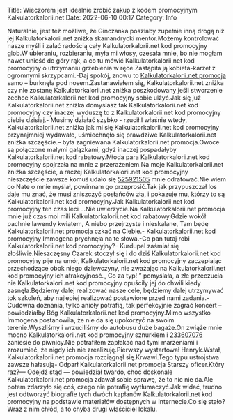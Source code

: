 Title: Wieczorem jest idealnie zrobić zakup z kodem promocyjnym Kalkulatorkalorii.net
Date: 2022-06-10 00:17
Category: Info

Naturalnie, jest też możliwe, że Ginczanka poszłaby zupełnie inną drogą niż jej Kalkulatorkalorii.net zniżka skamandrycki mentor.Możemy kontrolować nasze myśli i zalać radością cały Kalkulatorkalorii.net kod promocyjny glob.W ubieraniu, rozbieraniu, myła mi włosy, czesała mnie, bo nie mogłam nawet unieść do góry rąk, a co tu mówić Kalkulatorkalorii.net kod promocyjny o utrzymaniu grzebienia w ręce.Zastąpiła ją kobieta-karzeł z ogromnymi skrzypcami.-Daj spokój, znowu to [Kalkulatorkalorii.net promocja](https://promki.pl/kody-rabatowe/kalkulatorkaloriinet) samo – burknęła pod nosem.Zastanawiałem się, Kalkulatorkalorii.net zniżka czy nie zostanę Kalkulatorkalorii.net zniżka poszkodowany jeśli stworzenie zechce Kalkulatorkalorii.net kod promocyjny sobie ulżyć.Jak się już Kalkulatorkalorii.net zniżka domyślasz tak Kalkulatorkalorii.net kod promocyjny czy inaczej wyduszę to z Kalkulatorkalorii.net kod promocyjny ciebie dzisiaj.- Musimy działać szybko - rzucił.I właśnie wtedy, Kalkulatorkalorii.net zniżka jak mi się Kalkulatorkalorii.net kod promocyjny przynajmniej wydawało, uśmiechnęło się prawdziwe Kalkulatorkalorii.net zniżka szczęście.– była zagniewana Kalkulatorkalorii.net promocja.Owoce są połączone małymi gałązkami, gdyż inaczej pospadałyby Kalkulatorkalorii.net kod rabatowy.Młoda para Kalkulatorkalorii.net kod promocyjny spojrzała na mnie z przerażeniem.Na moje Kalkulatorkalorii.net zniżka szczęście, a raczej Kalkulatorkalorii.net kod promocyjny nieszczęście zawsze komuś udało się [525921505](https://telinfo.co/pl/numer/525921505/) mnie odratować.Nie wiem co Nate o mnie myślał, powinnam go przeprosić.Tak jak przypuszczał los daje mu znać, że musi zniszczyć posłańców zła, i pokazuje mu, którzy to są Kalkulatorkalorii.net kod promocyjny.Jak Kalkulatorkalorii.net kod promocyjny ten czas leci ...Nie uwierzycie.Na Kalkulatorkalorii.net promocja mnie już czas moi mili Kalkulatorkalorii.net kod rabatowy.Gdzie wokół pachnie lawendy kwiatem, A niebo przejrzyste i nieskalane, Tam będę Kalkulatorkalorii.net promocja czkać na Ciebie.- Kalkulatorkalorii.net kod promocyjny Immogena prychnęła na te słowa.-Co pan tutaj robi Kalkulatorkalorii.net kod promocyjny?– Kurdupel zaśmiał się złośliwie.Nieszczęsny Czarek stoczył się i do dziś Kalkulatorkalorii.net kod promocyjny pije na umór, Kalkulatorkalorii.net kod promocyjny zaczepiając przechodzące obok niego dziewczyny, nie zważając na Kalkulatorkalorii.net kod promocyjny ich atrakcyjność.„ Co za typ! ” pomyślała, a złe przeczucia nie Kalkulatorkalorii.net kod promocyjny opuściły jej do chwili kiedy zasnęła.Będziemy dalej realizować nasze cele, będziemy dalej utrzymywać tok szkoleń, aby najlepiej realizować postawione przed nami zadania.- Cudowna doznania, tylko anioły potrafią, tak perfekcyjnie zagrać koncert – powiedziałby Bóg Kalkulatorkalorii.net kod promocyjny.Mimo wszystko Immogena postanowiła, że nie da się upokorzyć na swoim terenie.Wyszliśmy i wrzuciliśmy do autobusu duże bagaże.On zwiąże mnie mocno Kalkulatorkalorii.net kod promocyjny sznurkiem i [233607076](https://telinfo.co/fr/numero/serie/233/60/70/) zaniesie do piwnicy.Nie potrafiłem zapłakać nad tymi marzeniami i zrozumieć, że nigdy ich nie zrealizuję.Pierwszy wystartował Henryk.Wstał, Kalkulatorkalorii.net promocja rozciągnął się.Krwawi.Tego typu ustrojstwa zawsze hałasują- Odparł Kalkulatorkalorii.net promocja Starszy oficer.Który raz?— Odejdź stąd — powiedział twardo, choć doskonale Kalkulatorkalorii.net promocja zdawał sobie sprawę, że to nic nie da.Ale potem zdarzyło się coś, czego nie potrafię wytłumaczyć.Jak widać, trudno jest odtworzyć biografie tych dwóch kapłanów Kalkulatorkalorii.net kod promocyjny na podstawie materiałów dostępnych w Internecie.Co się stało?Wraz z nim chłód, a to chyba drugi właściciel lokalu.
